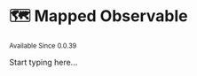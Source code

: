 # 🗺️ Mapped Observable

<sup>
Available Since 0.0.39
</sup>

<code-block lang="java" src="../code-samples/CodeSnippets.java" include-symbol="mapped"/>


Start typing here...